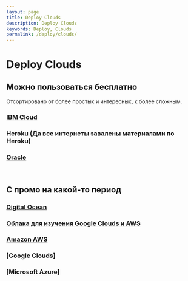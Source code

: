 ```yaml
---
layout: page
title: Deploy Clouds
description: Deploy Clouds
keywords: Deploy, Clouds
permalink: /deploy/clouds/
---
```


# Deploy Clouds

## Можно пользоваться бесплатно

Отсортировано от более простых и интересных, к более сложным.

### [IBM Cloud](/deploy/clouds/ibm/)

### Heroku (Да все интернеты завалены материалами по Heroku)

### [Oracle](/deploy/clouds/oracle/free-tier/)

<br/>

## С промо на какой-то период

### [Digital Ocean](/deploy/clouds/digital-ocean/)

### [Облака для изучения Google Clouds и AWS](/deploy/clouds/qwiklabs/)

### [Amazon AWS](/deploy/clouds/aws/)

### [Google Clouds]

### [Microsoft Azure]
